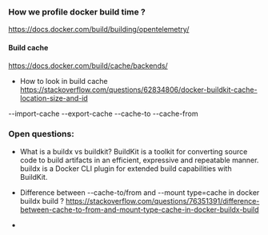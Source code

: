 ### How we profile docker build time ?
https://docs.docker.com/build/building/opentelemetry/

#### Build cache
https://docs.docker.com/build/cache/backends/
* How to look in build cache
https://stackoverflow.com/questions/62834806/docker-buildkit-cache-location-size-and-id

--import-cache
--export-cache
--cache-to
--cache-from

### Open questions:
* What is a buildx vs buildkit?
  BuildKit is a toolkit for converting source code to build artifacts in an efficient, expressive and repeatable manner.
  buildx is a Docker CLI plugin for extended build capabilities with BuildKit.

* Difference between --cache-to/from and --mount type=cache in docker buildx build ?
  https://stackoverflow.com/questions/76351391/difference-between-cache-to-from-and-mount-type-cache-in-docker-buildx-build
* 